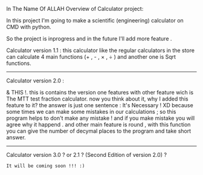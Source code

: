 In The Name Of ALLAH
 Overview of Calculator project:
 
 In this project I'm going to make a scientific (engineering) calculator on CMD with python.

 So the project is inprogress and   in the future I'll add more  feature .

 Calculator version  1.1 :
 this calculator like the regular calculators in the store can calculate 4 main functions (+ , - , × , ÷ ) and  another one is Sqrt functions.
_______________________________________________________________________________________________________

Calculator version 2.0 :

& THIS !.
 this is contains the version one features with other feature wich is The MTT test fraction calculator.
 now you think about it, why I added this feature to it?
	the answer is just one sentence : It's Necessary ! XD
 because some times we can make some mistakes in our calculations ; so this program helps to don't make any mistake ! and if you make
 mistake you will agree why it happend .
 and other main feature is round , with this  function you can give the number of decymal places to the program and take short answer.
________________________________________________________________________________________________________

Calculator version 3.0 ? or 2.1 ? (Second Edition of version  2.0) ?
	
	It will be coming soon !!! :)
